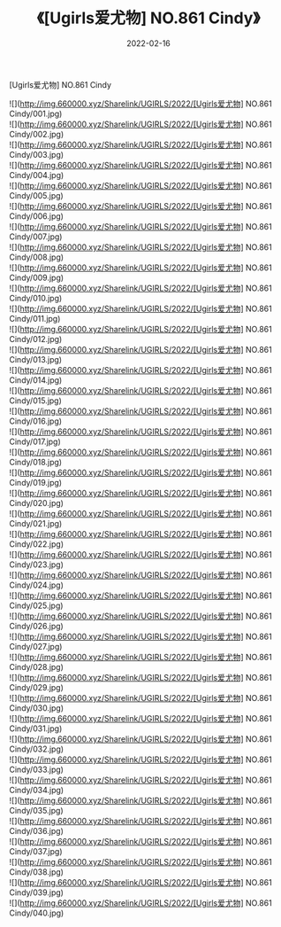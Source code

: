 ﻿---
layout: post
title:  《[Ugirls爱尤物] NO.861 Cindy》
date:   2022-02-16
img: http://img.660000.xyz/Sharelink/UGIRLS/2022/[Ugirls爱尤物] NO.861 Cindy/000.jpg
categories: [美女, 清纯, 唯美]
---

[Ugirls爱尤物] NO.861 Cindy

 ![](http://img.660000.xyz/Sharelink/UGIRLS/2022/[Ugirls爱尤物] NO.861 Cindy/001.jpg) <br>![](http://img.660000.xyz/Sharelink/UGIRLS/2022/[Ugirls爱尤物] NO.861 Cindy/002.jpg) <br>![](http://img.660000.xyz/Sharelink/UGIRLS/2022/[Ugirls爱尤物] NO.861 Cindy/003.jpg) <br>![](http://img.660000.xyz/Sharelink/UGIRLS/2022/[Ugirls爱尤物] NO.861 Cindy/004.jpg) <br>![](http://img.660000.xyz/Sharelink/UGIRLS/2022/[Ugirls爱尤物] NO.861 Cindy/005.jpg) <br>![](http://img.660000.xyz/Sharelink/UGIRLS/2022/[Ugirls爱尤物] NO.861 Cindy/006.jpg) <br>![](http://img.660000.xyz/Sharelink/UGIRLS/2022/[Ugirls爱尤物] NO.861 Cindy/007.jpg) <br>![](http://img.660000.xyz/Sharelink/UGIRLS/2022/[Ugirls爱尤物] NO.861 Cindy/008.jpg) <br>![](http://img.660000.xyz/Sharelink/UGIRLS/2022/[Ugirls爱尤物] NO.861 Cindy/009.jpg) <br>![](http://img.660000.xyz/Sharelink/UGIRLS/2022/[Ugirls爱尤物] NO.861 Cindy/010.jpg) <br>![](http://img.660000.xyz/Sharelink/UGIRLS/2022/[Ugirls爱尤物] NO.861 Cindy/011.jpg) <br>![](http://img.660000.xyz/Sharelink/UGIRLS/2022/[Ugirls爱尤物] NO.861 Cindy/012.jpg) <br>![](http://img.660000.xyz/Sharelink/UGIRLS/2022/[Ugirls爱尤物] NO.861 Cindy/013.jpg) <br>![](http://img.660000.xyz/Sharelink/UGIRLS/2022/[Ugirls爱尤物] NO.861 Cindy/014.jpg) <br>![](http://img.660000.xyz/Sharelink/UGIRLS/2022/[Ugirls爱尤物] NO.861 Cindy/015.jpg) <br>![](http://img.660000.xyz/Sharelink/UGIRLS/2022/[Ugirls爱尤物] NO.861 Cindy/016.jpg) <br>![](http://img.660000.xyz/Sharelink/UGIRLS/2022/[Ugirls爱尤物] NO.861 Cindy/017.jpg) <br>![](http://img.660000.xyz/Sharelink/UGIRLS/2022/[Ugirls爱尤物] NO.861 Cindy/018.jpg) <br>![](http://img.660000.xyz/Sharelink/UGIRLS/2022/[Ugirls爱尤物] NO.861 Cindy/019.jpg) <br>![](http://img.660000.xyz/Sharelink/UGIRLS/2022/[Ugirls爱尤物] NO.861 Cindy/020.jpg) <br>![](http://img.660000.xyz/Sharelink/UGIRLS/2022/[Ugirls爱尤物] NO.861 Cindy/021.jpg) <br>![](http://img.660000.xyz/Sharelink/UGIRLS/2022/[Ugirls爱尤物] NO.861 Cindy/022.jpg) <br>![](http://img.660000.xyz/Sharelink/UGIRLS/2022/[Ugirls爱尤物] NO.861 Cindy/023.jpg) <br>![](http://img.660000.xyz/Sharelink/UGIRLS/2022/[Ugirls爱尤物] NO.861 Cindy/024.jpg) <br>![](http://img.660000.xyz/Sharelink/UGIRLS/2022/[Ugirls爱尤物] NO.861 Cindy/025.jpg) <br>![](http://img.660000.xyz/Sharelink/UGIRLS/2022/[Ugirls爱尤物] NO.861 Cindy/026.jpg) <br>![](http://img.660000.xyz/Sharelink/UGIRLS/2022/[Ugirls爱尤物] NO.861 Cindy/027.jpg) <br>![](http://img.660000.xyz/Sharelink/UGIRLS/2022/[Ugirls爱尤物] NO.861 Cindy/028.jpg) <br>![](http://img.660000.xyz/Sharelink/UGIRLS/2022/[Ugirls爱尤物] NO.861 Cindy/029.jpg) <br>![](http://img.660000.xyz/Sharelink/UGIRLS/2022/[Ugirls爱尤物] NO.861 Cindy/030.jpg) <br>![](http://img.660000.xyz/Sharelink/UGIRLS/2022/[Ugirls爱尤物] NO.861 Cindy/031.jpg) <br>![](http://img.660000.xyz/Sharelink/UGIRLS/2022/[Ugirls爱尤物] NO.861 Cindy/032.jpg) <br>![](http://img.660000.xyz/Sharelink/UGIRLS/2022/[Ugirls爱尤物] NO.861 Cindy/033.jpg) <br>![](http://img.660000.xyz/Sharelink/UGIRLS/2022/[Ugirls爱尤物] NO.861 Cindy/034.jpg) <br>![](http://img.660000.xyz/Sharelink/UGIRLS/2022/[Ugirls爱尤物] NO.861 Cindy/035.jpg) <br>![](http://img.660000.xyz/Sharelink/UGIRLS/2022/[Ugirls爱尤物] NO.861 Cindy/036.jpg) <br>![](http://img.660000.xyz/Sharelink/UGIRLS/2022/[Ugirls爱尤物] NO.861 Cindy/037.jpg) <br>![](http://img.660000.xyz/Sharelink/UGIRLS/2022/[Ugirls爱尤物] NO.861 Cindy/038.jpg) <br>![](http://img.660000.xyz/Sharelink/UGIRLS/2022/[Ugirls爱尤物] NO.861 Cindy/039.jpg) <br>![](http://img.660000.xyz/Sharelink/UGIRLS/2022/[Ugirls爱尤物] NO.861 Cindy/040.jpg) <br>